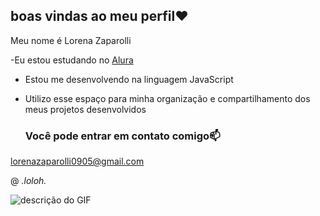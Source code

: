 ## boas vindas ao meu perfil❤️

Meu nome é Lorena Zaparolli

-Eu estou estudando no [Alura](https://www.alura.gov.br)

- Estou me desenvolvendo na linguagem JavaScript

- Utilizo esse espaço para minha organização e compartilhamento dos meus projetos desenvolvidos
  ### Você pode entrar em contato comigo📫

lorenazaparolli0905@gmail.com

@ _.loloh._

![descrição do GIF](https://media.tenor.com/kWlwZ9Hy6TAAAAAi/peach-goma-goma.gif)
